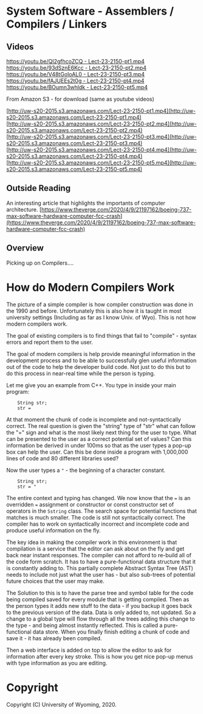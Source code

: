 # System Software - Assemblers / Compilers / Linkers

## Videos

[https://youtu.be/QI2gfhcoZCQ - Lect-23-2150-pt1.mp4](https://youtu.be/QI2gfhcoZCQ)<br>
[https://youtu.be/93dSznE6Kcc - Lect-23-2150-pt2.mp4](https://youtu.be/93dSznE6Kcc)<br>
[https://youtu.be/V48tGoIoAL0 - Lect-23-2150-pt3.mp4](https://youtu.be/V48tGoIoAL0)<br>
[https://youtu.be/fAJUEEs2t0g - Lect-23-2150-pt4.mp4](https://youtu.be/fAJUEEs2t0g)<br>
[https://youtu.be/BOumn3whldk - Lect-23-2150-pt5.mp4](https://youtu.be/BOumn3whldk)<br>

From Amazon S3 - for download (same as youtube videos)

[http://uw-s20-2015.s3.amazonaws.com/Lect-23-2150-pt1.mp4](http://uw-s20-2015.s3.amazonaws.com/Lect-23-2150-pt1.mp4)<br>
[http://uw-s20-2015.s3.amazonaws.com/Lect-23-2150-pt2.mp4](http://uw-s20-2015.s3.amazonaws.com/Lect-23-2150-pt2.mp4)<br>
[http://uw-s20-2015.s3.amazonaws.com/Lect-23-2150-pt3.mp4](http://uw-s20-2015.s3.amazonaws.com/Lect-23-2150-pt3.mp4)<br>
[http://uw-s20-2015.s3.amazonaws.com/Lect-23-2150-pt4.mp4](http://uw-s20-2015.s3.amazonaws.com/Lect-23-2150-pt4.mp4)<br>
[http://uw-s20-2015.s3.amazonaws.com/Lect-23-2150-pt5.mp4](http://uw-s20-2015.s3.amazonaws.com/Lect-23-2150-pt5.mp4)<br>



## Outside Reading

An interesting article that highlights the importants of computer architecture.
[https://www.theverge.com/2020/4/9/21197162/boeing-737-max-software-hardware-computer-fcc-crash](https://www.theverge.com/2020/4/9/21197162/boeing-737-max-software-hardware-computer-fcc-crash)


## Overview

Picking up on Compilers....

# How do Modern Compilers Work

The picture of a simple compiler is how compiler construction was done in the 1990 and before.
Unfortunately this is also how it is taught in most university settings (Including as far as I know Univ. of Wyo).
This is not how modern compilers work.

The goal of existing compilers is to find things that fail to "compile" - syntax errors and report them to the
user.  

The goal of modern compilers is help provide meaningful information in the development process and to be able
to successfully glen useful information out of the code to help the developer build code.   Not just to do this
but to do this process in near-real time while the person is typing.

Let me give you an example from C++.  You type in inside your main program:

```
	String str;
	str = 
```

At that moment the chunk of code is incomplete and not-syntactically correct.  The real question is given the
"string" type of "str" what can follow the "=" sign and what is the most likely next thing for the user to type.
What can be presented to the user as a correct potential set of values?  Can this information be derived
in under 100ms so that as the user types a pop-up box can help the user.   Can this be done inside a program with
1,000,000 lines of code and 80 different libraries used?

Now the user types a `"` - the beginning of a character constant.

```
	String str;
	str = "
```

The entire context and typing has changed.  We now know that the `=` is an overridden  `=` assignment or 
constructor or const constructor set of operators in the `Sstring` class.  The search space for potential
functions that matches is much smaller.   The code is still not syntactically correct.  The compiler has
to work on syntactically incorrect and incomplete code and produce useful information on the fly.

The key idea in making the compiler work in this environment is that compilation is a service that the
editor can ask about on the fly and get back near instant responses.  The compiler can not afford to
re-build all of the code form scratch.  It has to have a pure-functional data structure that it is
constantly adding to.   This partially complete Abstract Syntax Tree (AST) needs to include not just
what the user has - but also sub-trees of potential future choices that the user may make.

The Solution to this is to have the parse tree and symbol table for the code being compiled saved
for every module that is getting compiled.  Then as the person types it adds new stuff to the
data - if you backup it goes back to the previous version of the data.  Data is only added to,
not updated.  So a change to a global type will flow through all the trees adding this change to
the type - and being almost instantly reflected.   This is called a pure-functional data store.
When you finally finish editing a chunk of code and save it - it has already been compiled.

Then a web interface is added on top to allow the editor to ask for information after every key
stroke.  This is how you get nice pop-up menus with type information as you are editing.


















# Copyright

Copyright (C) University of Wyoming, 2020.

